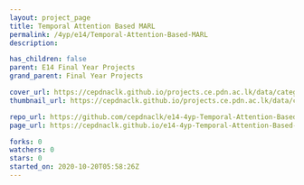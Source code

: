 ```yaml
---
layout: project_page
title: Temporal Attention Based MARL
permalink: /4yp/e14/Temporal-Attention-Based-MARL
description: 

has_children: false
parent: E14 Final Year Projects
grand_parent: Final Year Projects

cover_url: https://cepdnaclk.github.io/projects.ce.pdn.ac.lk/data/categories/4yp/cover_page.jpg
thumbnail_url: https://cepdnaclk.github.io/projects.ce.pdn.ac.lk/data/categories/4yp/thumbnail.jpg

repo_url: https://github.com/cepdnaclk/e14-4yp-Temporal-Attention-Based-MARL
page_url: https://cepdnaclk.github.io/e14-4yp-Temporal-Attention-Based-MARL

forks: 0
watchers: 0
stars: 0
started_on: 2020-10-20T05:58:26Z
---
```



